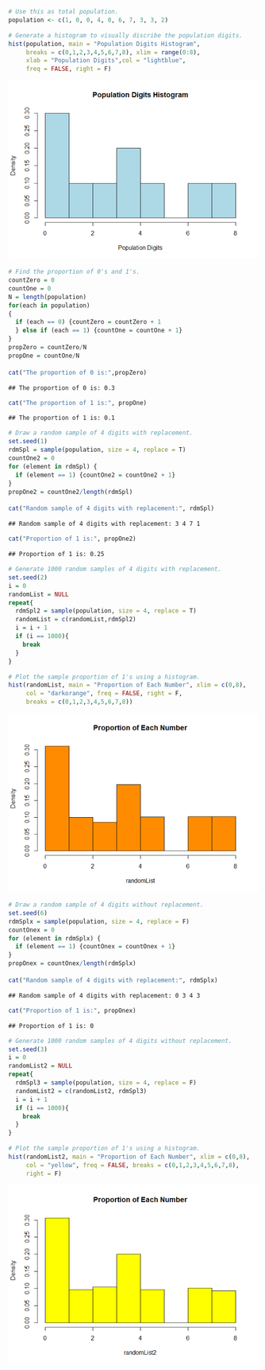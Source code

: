 ``` r
# Use this as total population.
population <- c(1, 0, 0, 4, 0, 6, 7, 3, 3, 2)
```

``` r
# Generate a histogram to visually discribe the population digits.
hist(population, main = "Population Digits Histogram",
     breaks = c(0,1,2,3,4,5,6,7,8), xlim = range(0:8),
     xlab = "Population Digits",col = "lightblue",
     freq = FALSE, right = F)
```

![](README_files/figure-markdown_github/unnamed-chunk-2-1.png)

``` r
# Find the proportion of 0's and 1's.
countZero = 0
countOne = 0
N = length(population)
for(each in population)
{
  if (each == 0) {countZero = countZero + 1
  } else if (each == 1) {countOne = countOne + 1}
}
propZero = countZero/N
propOne = countOne/N

cat("The proportion of 0 is:",propZero)
```

    ## The proportion of 0 is: 0.3

``` r
cat("The proportion of 1 is:", propOne)
```

    ## The proportion of 1 is: 0.1

``` r
# Draw a random sample of 4 digits with replacement.
set.seed(1)
rdmSpl = sample(population, size = 4, replace = T)
countOne2 = 0
for (element in rdmSpl) {
  if (element == 1) {countOne2 = countOne2 + 1}
}
propOne2 = countOne2/length(rdmSpl)

cat("Random sample of 4 digits with replacement:", rdmSpl)
```

    ## Random sample of 4 digits with replacement: 3 4 7 1

``` r
cat("Proportion of 1 is:", propOne2)
```

    ## Proportion of 1 is: 0.25

``` r
# Generate 1000 random samples of 4 digits with replacement.
set.seed(2)
i = 0
randomList = NULL
repeat{
  rdmSpl2 = sample(population, size = 4, replace = T)
  randomList = c(randomList,rdmSpl2)
  i = i + 1
  if (i == 1000){
    break
  }
}
```

``` r
# Plot the sample proportion of 1's using a histogram.
hist(randomList, main = "Proportion of Each Number", xlim = c(0,8),
     col = "darkorange", freq = FALSE, right = F,
     breaks = c(0,1,2,3,4,5,6,7,8))
```

![](README_files/figure-markdown_github/unnamed-chunk-6-1.png)

``` r
# Draw a random sample of 4 digits without replacement.
set.seed(6)
rdmSplx = sample(population, size = 4, replace = F)
countOnex = 0
for (element in rdmSplx) {
  if (element == 1) {countOnex = countOnex + 1}
}
propOnex = countOnex/length(rdmSplx)

cat("Random sample of 4 digits with replacement:", rdmSplx)
```

    ## Random sample of 4 digits with replacement: 0 3 4 3

``` r
cat("Proportion of 1 is:", propOnex)
```

    ## Proportion of 1 is: 0

``` r
# Generate 1000 random samples of 4 digits without replacement.
set.seed(3)
i = 0
randomList2 = NULL
repeat{
  rdmSpl3 = sample(population, size = 4, replace = F)
  randomList2 = c(randomList2, rdmSpl3)
  i = i + 1
  if (i == 1000){
    break
  }
}
```

``` r
# Plot the sample proportion of 1's using a histogram.
hist(randomList2, main = "Proportion of Each Number", xlim = c(0,8),
     col = "yellow", freq = FALSE, breaks = c(0,1,2,3,4,5,6,7,8),
     right = F)
```

![](README_files/figure-markdown_github/unnamed-chunk-9-1.png)
